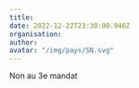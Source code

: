 ```yaml
---
title: 
date: 2022-12-22T23:30:00.946Z
organisation: 
author: 
avatar: "/img/pays/SN.svg"
---
```


Non au 3e mandat
